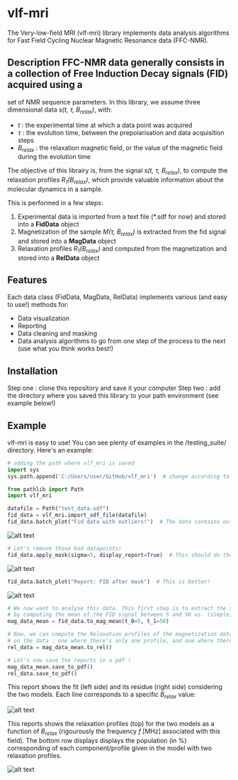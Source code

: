 # vlf-mri

The Very-low-field MRI (vlf-mri) library implements data analysis algorithms for Fast Field Cycling Nuclear Magnetic 
Resonance data (FFC-NMR).


## Description FFC-NMR data generally consists in a collection of Free Induction Decay signals (FID) acquired using a 
set of NMR sequence parameters. In this library, we assume three dimensional data *s(t, τ, B<sub>relax</sub>)*, 
with: 
- *t* : the experimental time at which a data point was acquired 
- *τ* : the evolution time, between the prepolarisation and data acquisition steps 
- *B<sub>relax</sub>* : the relaxation magnetic field, or the value of the magnetic field during the evolution time 

The objective of this librairy is, from the signal *s(t, τ, B<sub>relax</sub>)*, to compute the relaxation profiles *R<sub>1</sub>(B<sub>relax</sub>)*, which provide valuable information about the molecular dynamics in a sample.

This is performed in a few steps:
1) Experimental data  is imported from a text file (\*.sdf for now) and stored into a **FidData** object
2) Magnetization of the sample *M(τ, B<sub>relax</sub>)* is extracted from the fid signal and stored into a **MagData** object
3) Relaxation profiles *R<sub>1</sub>(B<sub>relax</sub>)* and computed from the magnetization and stored into a  **RelData** object

## Features
Each data class (FidData, MagData, RelData) implements various (and easy to use!) methods for:
- Data visualization
- Reporting
- Data cleaning and masking
- Data analysis algorithms to go from one step of the process to the next (use what you think works best!)

## Installation
Step one : clone this repository and save it your computer
Step two : add the directory where you saved this library to your path environment (see example below!)

## Example
vlf-mri is easy to use! You can see plenty of examples in the /testing_suite/ directory. Here's an example:

```python
# adding the path where vlf_mri is saved
import sys
sys.path.append('C:/Users/user/GitHub/vlf_mri')  # change according to your path!

from pathlib import Path
import vlf_mri

datafile = Path("test_data.sdf")
fid_data = vlf_mri.import_sdf_file(datafile)
fid_data.batch_plot("Fid data with outliers!")  # The data contains outliers!
```
![alt text](https://github.com/ReciprocalSpace/ReciprocalSpace/blob/main/images/fid_outliers.png)

```python
# Let's remove those bad datapoints! 
fid_data.apply_mask(sigma=5, display_report=True)  # This should do the trick!
```
![alt text](https://github.com/ReciprocalSpace/ReciprocalSpace/blob/main/images/mask_report.png)

```python
fid_data.batch_plot("Report: FID after mask")  # This is better!
```
![alt text](https://github.com/ReciprocalSpace/ReciprocalSpace/blob/main/images/fid_after_mask.png)

```python
# We now want to analyse this data. This first step is to extract the sample magnetization
# by computing the mean of the FID signal between 5 and 50 us. (simple, but effective!)
mag_data_mean = fid_data.to_mag_mean(t_0=5, t_1=50)

# Now, we can compute the Relaxation profiles of the magnetization data. This line tests two models 
# on the data : one where there's only one profile, and one where there are two.
rel_data = mag_data_mean.to_rel()

# Let's now save the reports in a pdf !
mag_data_mean.save_to_pdf()
rel_data.save_to_pdf()

```
This report shows the fit (left side) and its residue (right side) considering the two models. Each line corresponds to a specific *B<sub>relax</sub>* value:

![alt text](https://github.com/ReciprocalSpace/ReciprocalSpace/blob/main/images/mag_pdf_report.png)

This reports shows the relaxation profiles (top) for the two models as a function of *B<sub>relax</sub>* (rigourously the frequency *f* [MHz] associated with this field). The bottom row displays displays the population (in \%) corresponding of each component/profile given in the model with two relaxation profiles.

![alt text](https://github.com/ReciprocalSpace/ReciprocalSpace/blob/main/images/rel_pdf_report.png)

